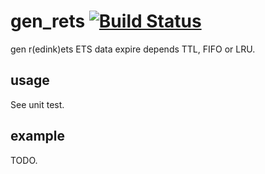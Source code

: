 # gen_rets [![Build Status](https://secure.travis-ci.org/redink/gen_rets.png)](http://travis-ci.org/redink/gen_rets)
gen r(edink)ets
ETS data expire depends TTL, FIFO or LRU.

## usage
See unit test.

## example
TODO.
